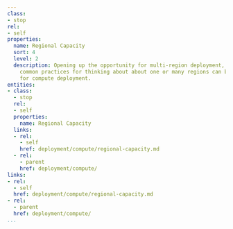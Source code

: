 ```yaml
---
class:
- stop
rel:
- self
properties:
  name: Regional Capacity
  sort: 4
  level: 2
  description: Opening up the opportunity for multi-region deployment, establishing
    common practices for thinking about about one or many regions can be leveraged
    for compute deployment.
entities:
- class:
  - stop
  rel:
  - self
  properties:
    name: Regional Capacity
  links:
  - rel:
    - self
    href: deployment/compute/regional-capacity.md
  - rel:
    - parent
    href: deployment/compute/
links:
- rel:
  - self
  href: deployment/compute/regional-capacity.md
- rel:
  - parent
  href: deployment/compute/
...
```

